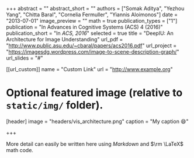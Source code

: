 +++
abstract = ""
abstract_short = ""
authors = ["Somak Aditya", "Yezhou Yang", "Chitta Baral", "Cornelia Fermuller", "Yiannis Aloimonos"]
date = "2013-07-01"
image_preview = ""
math = true
publication_types = ["1"]
publication = "In  Advances in Cognitive Systems (ACS) 4 (2016)"
publication_short = "In *ACS, 2016*"
selected = true
title = "DeepIU: An Architecture for Image Understanding"
url_pdf = "http://www.public.asu.edu/~cbaral/papers/acs2016.pdf"
url_project = "https://imagesdg.wordpress.com/image-to-scene-description-graph/"
url_slides = "#"

[[url_custom]]
name = "Custom Link"
url = "http://www.example.org"

# Optional featured image (relative to `static/img/` folder).
[header]
image = "headers/vis_architecture.png"
caption = "My caption :smile:"

+++

More detail can easily be written here using *Markdown* and $\rm \LaTeX$ math code.

